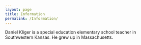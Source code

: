 ```yaml
---
layout: page
title: Information
permalink: /Information/
---
```


Daniel Kliger is a special education elementary school teacher in Southwestern Kansas. He grew up in Massachusetts.